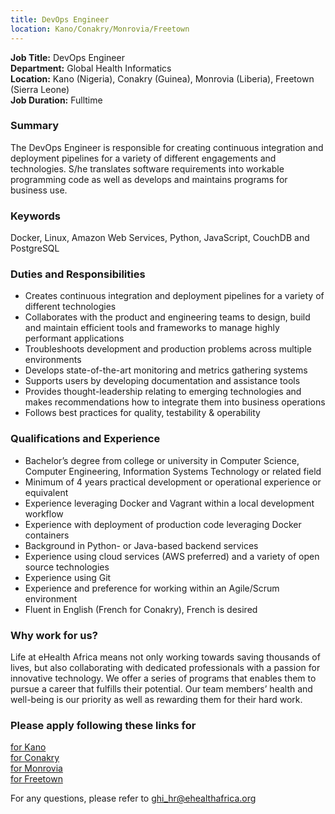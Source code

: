 ```yaml
---
title: DevOps Engineer
location: Kano/Conakry/Monrovia/Freetown
---
```

**Job Title:** DevOps Engineer  
**Department:** Global Health Informatics  
**Location:** Kano (Nigeria), Conakry (Guinea), Monrovia (Liberia), Freetown (Sierra Leone)  
**Job Duration:** Fulltime

### Summary
The DevOps Engineer is responsible for creating continuous integration and deployment pipelines for a variety of different engagements and technologies. S/he translates software requirements into workable programming code as well as develops and maintains programs for business use.

### Keywords
Docker, Linux, Amazon Web Services, Python, JavaScript, CouchDB and PostgreSQL

### Duties and Responsibilities

* Creates continuous integration and deployment pipelines for a variety of different technologies
* Collaborates with the product and engineering teams to design, build and maintain efficient tools and frameworks to manage highly performant applications
* Troubleshoots development and production problems across multiple environments
* Develops state-of-the-art monitoring and metrics gathering systems
* Supports users by developing documentation and assistance tools
* Provides thought-leadership relating to emerging technologies and makes recommendations how to integrate them into business operations
* Follows best practices for quality, testability & operability

### Qualifications and Experience

* Bachelor’s degree from college or university in Computer Science, Computer Engineering, Information Systems Technology or related field
* Minimum of 4 years practical development or operational experience or equivalent
* Experience leveraging Docker and Vagrant within a local development workflow  
* Experience with deployment of production code leveraging Docker containers
* Background in Python- or Java-based backend services
* Experience using cloud services (AWS preferred) and a variety of open source technologies
* Experience using Git
* Experience and preference for working within an Agile/Scrum environment
* Fluent in English (French for Conakry), French is desired

### Why work for us?
Life at eHealth Africa means not only working towards saving thousands of lives, but also collaborating with dedicated professionals with a passion for innovative technology. We offer a series of programs that enables them to pursue a career that fulfills their potential. Our team members’ health and well-being is our priority as well as rewarding them for their hard work.

### Please apply following these links for
[for Kano](http://ehealthafrica.applytojob.com/apply/yCP4zr/DevOps-Engineer)  
[for Conakry](http://ehealthafrica.applytojob.com/apply/ItS7dd/DevOps-Engineer)   
[for Monrovia](http://ehealthafrica.applytojob.com/apply/6FFgBT/DevOps-Engineer)  
[for Freetown](http://ehealthafrica.applytojob.com/apply/8e5LzF/DevOps-Engineer)  

For any questions, please refer to [ghi_hr@ehealthafrica.org](mailto:ghi_hr@ehealthafrica.org)

